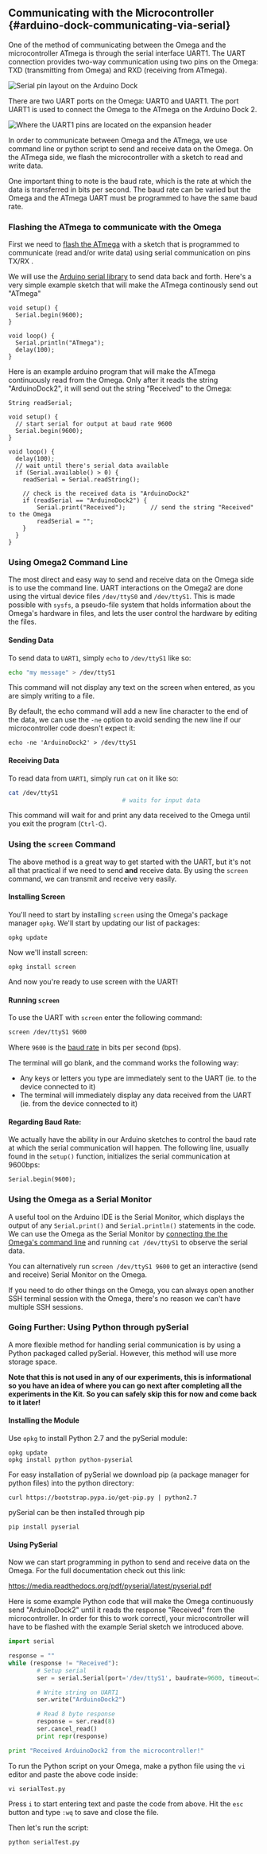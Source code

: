 ## Communicating with the Microcontroller {#arduino-dock-communicating-via-serial}

One of the method of communicating between the Omega and the microcontroller ATmega is through the serial interface UART1. The UART connection provides two-way communication using two pins on the Omega: TXD (transmitting from Omega) and RXD (receiving from ATmega).

<!-- // DONE: diagram Omega RXD and TXD to ATmega TXD and RXD on UART1 -->
![Serial pin layout on the Arduino Dock](https://raw.githubusercontent.com/OnionIoT/Onion-Docs/master/Omega2/Kit-Guides/Arduino/img/arduino-dock-uart-diagram.png)

There are two UART ports on the Omega: UART0 and UART1. The port UART1 is used to connect the Omega to the ATmega on the Arduino Dock 2.

<!-- // DONE: image of Arduino Dock 2 UART1 -->
![Where the UART1 pins are located on the expansion header](https://raw.githubusercontent.com/OnionIoT/Onion-Docs/master/Omega2/Kit-Guides/Arduino/img/omega-2-uart1-labelled.png)

In order to communicate between Omega and the ATmega, we use command line or python script to send and receive data on the Omega. On the ATmega side, we flash the microcontroller with a sketch to read and write data.

One important thing to note is the baud rate, which is the rate at which the data is transferred in bits per second. The baud rate can be varied but the Omega and the ATmega UART must be programmed to have the same baud rate.



### Flashing the ATmega to communicate with the Omega

First we need to [flash the ATmega](#flash-arduino-dock-wirelessly) with a sketch that is programmed to communicate (read and/or write data) using serial communication on pins TX/RX .

We will use the [Arduino serial library](https://www.arduino.cc/en/reference/serial) to send data back and forth. Here's a very simple example sketch that will make the ATmega continously send out "ATmega"

``` arduino
void setup() {
  Serial.begin(9600);
}

void loop() {
  Serial.println("ATmega");
  delay(100);
}
```


Here is an example arduino program that will make the ATmega continuously read from the Omega. Only after it reads the string "ArduinoDock2", it will send out the string "Received" to the Omega:

``` arduino
String readSerial;

void setup() {
  // start serial for output at baud rate 9600
  Serial.begin(9600);
}

void loop() {
  delay(100);
  // wait until there's serial data available
  if (Serial.available() > 0) {
    readSerial = Serial.readString();

    // check is the received data is "ArduinoDock2"
    if (readSerial == "ArduinoDock2") {
    	Serial.print("Received");		// send the string "Received" to the Omega
    	readSerial = "";
    }
  }
}

```


### Using Omega2 Command Line

The most direct and easy way to send and receive data on the Omega side is to use the command line. UART interactions on the Omega2 are done using the virtual device files `/dev/ttyS0` and `/dev/ttyS1`. This is made possible with `sysfs`, a pseudo-file system that holds information about the Omega's hardware in files, and lets the user control the hardware by editing the files.

#### Sending Data

To send data to `UART1`, simply `echo` to `/dev/ttyS1` like so:

```bash
echo "my message" > /dev/ttyS1
```

This command will not display any text on the screen when entered, as you are simply writing to a file.

By default, the echo command will add a new line character to the end of the data, we can use the `-ne` option to avoid sending the new line if our microcontroller code doesn't expect it:

```
echo -ne 'ArduinoDock2' > /dev/ttyS1
```


#### Receiving Data

To read data from `UART1`, simply run `cat` on it like so:

```bash
cat /dev/ttyS1
                                # waits for input data
```

This command will wait for and print any data received to the Omega until you exit the program (`Ctrl-C`).


### Using the `screen` Command

The above method is a great way to get started with the UART, but it's not all that practical if we need to send **and** receive data. By using the `screen` command, we can transmit and receive very easily.

#### Installing Screen

You'll need to start by installing `screen` using the Omega's package manager `opkg`. We'll start by updating our list of packages:

```
opkg update
```

Now we'll install screen:

```
opkg install screen
```

And now you're ready to use screen with the UART!

#### Running `screen`

To use the UART with `screen` enter the following command:

```bash
screen /dev/ttyS1 9600
```

Where `9600` is the [baud rate](https://learn.sparkfun.com/tutorials/serial-communication/rules-of-serial) in bits per second (bps).

The terminal will go blank, and the command works the following way:

* Any keys or letters you type are immediately sent to the UART (ie. to the device connected to it)
* The terminal will immediately display any data received from the UART (ie. from the device connected to it)

#### Regarding Baud Rate:

We actually have the ability in our Arduino sketches to control the baud rate at which the serial communication will happen. The following line, usually found in the `setup()` function, initializes the serial communication at 9600bps:

```
Serial.begin(9600);
```


### Using the Omega as a Serial Monitor

A useful tool on the Arduino IDE is the Serial Monitor, which displays the output of any `Serial.print()` and `Serial.println()` statements in the code. We can use the Omega as the Serial Monitor by [connecting the the Omega's command line](#connecting-to-the-omega-terminal) and running `cat /dev/ttyS1` to observe the serial data.

You can alternatively run `screen /dev/ttyS1 9600` to get an interactive (send and receive) Serial Monitor on the Omega.

If you need to do other things on the Omega, you can always open another SSH terminal session with the Omega, there's no reason we can't have multiple SSH sessions.




### Going Further: Using Python through pySerial

A more flexible method for handling serial communication is by using a Python packaged called pySerial. However, this method will use more storage space.

**Note that this is not used in any of our experiments, this is informational so you have an idea of where you can go next after completing all the experiments in the Kit. So you can safely skip this for now and come back to it later!**

#### Installing the Module

Use `opkg` to install Python 2.7 and the pySerial module:

```
opkg update
opkg install python python-pyserial
```

For easy installation of pySerial we download pip (a package manager for python files) into the python directory:

```
curl https://bootstrap.pypa.io/get-pip.py | python2.7
```

pySerial can be then installed through pip

```
pip install pyserial
```


#### Using PySerial

Now we can start programming in python to send and receive data on the Omega. For the full documentation check out this link:

https://media.readthedocs.org/pdf/pyserial/latest/pyserial.pdf

Here is some example Python code that will make the Omega continuously send "ArduinoDock2" until it reads the response "Received" from the microcontroller. In order for this to work correctl, your microcontroller will have to be flashed with the example Serial sketch we introduced above.

``` python
import serial

response = ""
while (response != "Received"):
        # Setup serial
        ser = serial.Serial(port='/dev/ttyS1', baudrate=9600, timeout=2)

        # Write string on UART1
        ser.write("ArduinoDock2")

        # Read 8 byte response
        response = ser.read(8)
        ser.cancel_read()
        print repr(response)

print "Received ArduinoDock2 from the microcontroller!"
```

To run the Python script on your Omega, make a python file using the `vi` editor and paste the above code inside:

```
vi serialTest.py
```

Press `i` to start entering text and paste the code from above. Hit the `esc` button and type `:wq` to save and close the file.

Then let's run the script:

```
python serialTest.py
```
